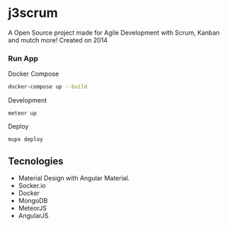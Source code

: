 # j3scrum

A Open Source project made for Agile Development with Scrum, Kanban and mutch more!
Created on 2014

### Run App

Docker Compose

```bash
docker-compose up --build
```

Development

```
meteor up
```

Deploy

```
mupx deploy
```

## Tecnologies

- Material Design with Angular Material.
- Socker.io
- Docker
- MongoDB
- MeteorJS
- AngularJS

